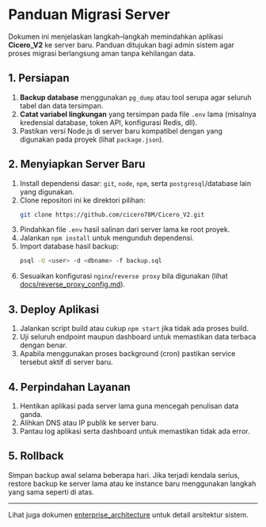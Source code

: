 # Panduan Migrasi Server

Dokumen ini menjelaskan langkah–langkah memindahkan aplikasi **Cicero_V2** ke server baru.
Panduan ditujukan bagi admin sistem agar proses migrasi berlangsung aman tanpa kehilangan data.

## 1. Persiapan

1. **Backup database** menggunakan `pg_dump` atau tool serupa agar seluruh tabel dan data tersimpan.
2. **Catat variabel lingkungan** yang tersimpan pada file `.env` lama (misalnya kredensial database, token API, konfigurasi Redis, dll).
3. Pastikan versi Node.js di server baru kompatibel dengan yang digunakan pada proyek (lihat `package.json`).

## 2. Menyiapkan Server Baru

1. Install dependensi dasar: `git`, `node`, `npm`, serta `postgresql`/database lain yang digunakan.
2. Clone repositori ini ke direktori pilihan:
   ```bash
   git clone https://github.com/cicero78M/Cicero_V2.git
   ```
3. Pindahkan file `.env` hasil salinan dari server lama ke root proyek.
4. Jalankan `npm install` untuk mengunduh dependensi.
5. Import database hasil backup:
   ```bash
   psql -U <user> -d <dbname> -f backup.sql
   ```
6. Sesuaikan konfigurasi `nginx`/`reverse proxy` bila digunakan (lihat
   [docs/reverse_proxy_config.md](reverse_proxy_config.md)).

## 3. Deploy Aplikasi

1. Jalankan script build atau cukup `npm start` jika tidak ada proses build.
2. Uji seluruh endpoint maupun dashboard untuk memastikan data terbaca dengan benar.
3. Apabila menggunakan proses background (cron) pastikan service tersebut aktif di server baru.

## 4. Perpindahan Layanan

1. Hentikan aplikasi pada server lama guna mencegah penulisan data ganda.
2. Alihkan DNS atau IP publik ke server baru.
3. Pantau log aplikasi serta dashboard untuk memastikan tidak ada error.

## 5. Rollback

Simpan backup awal selama beberapa hari. Jika terjadi kendala serius, restore backup
ke server lama atau ke instance baru menggunakan langkah yang sama seperti di atas.

---

Lihat juga dokumen [enterprise_architecture](enterprise_architecture.md) untuk detail arsitektur sistem.
